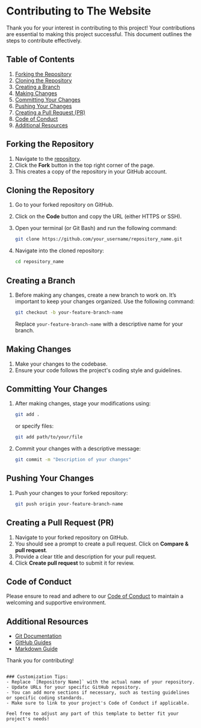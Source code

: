 # Contributing to The Website

Thank you for your interest in contributing to this project! Your contributions are essential to making this project successful. This document outlines the steps to contribute effectively.

## Table of Contents

1. [Forking the Repository](#forking-the-repository)
2. [Cloning the Repository](#cloning-the-repository)
3. [Creating a Branch](#creating-a-branch)
4. [Making Changes](#making-changes)
5. [Committing Your Changes](#committing-your-changes)
6. [Pushing Your Changes](#pushing-your-changes)
7. [Creating a Pull Request (PR)](#creating-a-pull-request-pr)
8. [Code of Conduct](#code-of-conduct)
9. [Additional Resources](#additional-resources)

## Forking the Repository

1. Navigate to the [repository](https://github.com/your_username/repository_name).
2. Click the **Fork** button in the top right corner of the page.
3. This creates a copy of the repository in your GitHub account.

## Cloning the Repository

1. Go to your forked repository on GitHub.
2. Click on the **Code** button and copy the URL (either HTTPS or SSH).
3. Open your terminal (or Git Bash) and run the following command:

   ```bash
   git clone https://github.com/your_username/repository_name.git
   ```

4. Navigate into the cloned repository:

   ```bash
   cd repository_name
   ```

## Creating a Branch

1. Before making any changes, create a new branch to work on. It’s important to keep your changes organized. Use the following command:

   ```bash
   git checkout -b your-feature-branch-name
   ```

   Replace `your-feature-branch-name` with a descriptive name for your branch.

## Making Changes

1. Make your changes to the codebase.
2. Ensure your code follows the project's coding style and guidelines.

## Committing Your Changes

1. After making changes, stage your modifications using:

   ```bash
   git add .
   ```

   or specify files:

   ```bash
   git add path/to/your/file
   ```

2. Commit your changes with a descriptive message:

   ```bash
   git commit -m "Description of your changes"
   ```

## Pushing Your Changes

1. Push your changes to your forked repository:

   ```bash
   git push origin your-feature-branch-name
   ```

## Creating a Pull Request (PR)

1. Navigate to your forked repository on GitHub.
2. You should see a prompt to create a pull request. Click on **Compare & pull request**.
3. Provide a clear title and description for your pull request.
4. Click **Create pull request** to submit it for review.

## Code of Conduct

Please ensure to read and adhere to our [Code of Conduct](CODE_OF_CONDUCT.md) to maintain a welcoming and supportive environment.

## Additional Resources

- [Git Documentation](https://git-scm.com/doc)
- [GitHub Guides](https://guides.github.com/)
- [Markdown Guide](https://www.markdownguide.org/)

Thank you for contributing!

```

### Customization Tips:
- Replace `[Repository Name]` with the actual name of your repository.
- Update URLs for your specific GitHub repository.
- You can add more sections if necessary, such as testing guidelines or specific coding standards.
- Make sure to link to your project's Code of Conduct if applicable.

Feel free to adjust any part of this template to better fit your project's needs!
```
